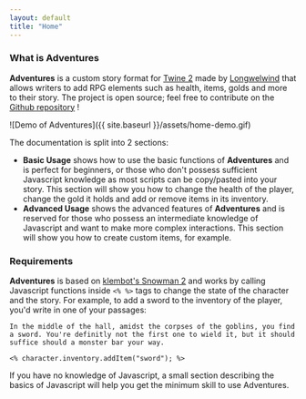 ```yaml
---
layout: default
title: "Home"
---
```


### What is Adventures

**Adventures** is a custom story format for [Twine 2](https://twinery.org/) made by [Longwelwind](https://twitter.com/Longwelwind) that allows writers to add RPG elements such as health, items, golds and more to their story. The project is open source; feel free to contribute on the [Github repository](https://github.com/Longwelwind/adventures) !

![Demo of Adventures]({{ site.baseurl }}/assets/home-demo.gif)

The documentation is split into 2 sections:

* **Basic Usage** shows how to use the basic functions of **Adventures** and is perfect for beginners, or those who don't possess sufficient Javascript knowledge as most scripts can be copy/pasted into your story. This section will show you how to change the health of the player, change the gold it holds and add or remove items in its inventory.
* **Advanced Usage** shows the advanced features of **Adventures** and is reserved for those who possess an intermediate knowledge of Javascript and want to make more complex interactions. This section will show you how to create custom items, for example.

### Requirements

**Adventures** is based on [klembot's Snowman 2](https://bitbucket.org/klembot/snowman-2) and works by calling Javascript functions inside `<% %>` tags to change the state of the character and the story. For example, to add a sword to the inventory of the player, you'd write in one of your passages:

```
In the middle of the hall, amidst the corpses of the goblins, you find a sword. You're definitly not the first one to wield it, but it should suffice should a monster bar your way.

<% character.inventory.addItem("sword"); %>
```

If you have no knowledge of Javascript, a small section describing the basics of Javascript will help you get the minimum skill to use Adventures.

